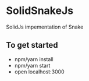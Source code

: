 # SolidSnakeJs
SolidJs impementation of Snake

## To get started
- npm/yarn install
- npm/yarn start 
- open localhost:3000

